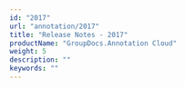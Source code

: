 ```yaml
---
id: "2017"
url: "annotation/2017"
title: "Release Notes - 2017"
productName: "GroupDocs.Annotation Cloud"
weight: 5
description: ""
keywords: ""
---
```


